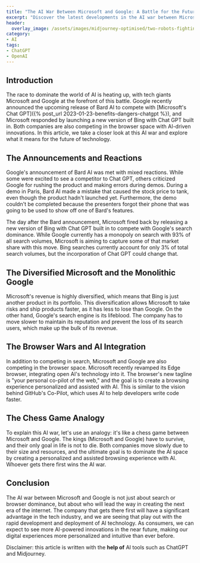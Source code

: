 ```yaml
---
title: "The AI War Between Microsoft and Google: A Battle for the Future"
excerpt: "Discover the latest developments in the AI war between Microsoft and Google, as they battle for dominance in search and web browsing with their innovative AI technology."
header:
  overlay_image: /assets/images/midjourney-optimised/two-robots-fighting-optimised.jpg
category: 
- AI
tags:
- ChatGPT
- OpenAI
---
```


## Introduction
The race to dominate the world of AI is heating up, with tech giants Microsoft and Google at the forefront of this battle. Google recently announced the upcoming release of Bard AI to compete with [Microsoft's Chat GPT]({% post_url 2023-01-23-benefits-dangers-chatgpt %}), and Microsoft responded by launching a new version of Bing with Chat GPT built in. Both companies are also competing in the browser space with AI-driven innovations. In this article, we take a closer look at this AI war and explore what it means for the future of technology.

## The Announcements and Reactions
Google's announcement of Bard AI was met with mixed reactions. While some were excited to see a competitor to Chat GPT, others criticized Google for rushing the product and making errors during demos. During a demo in Paris, Bard AI made a mistake that caused the stock price to tank, even though the product hadn't launched yet. Furthermore, the demo couldn't be completed because the presenters forgot their phone that was going to be used to show off one of Bard's features.

The day after the Bard announcement, Microsoft fired back by releasing a new version of Bing with Chat GPT built in to compete with Google's search dominance. While Google currently has a monopoly on search with 93% of all search volumes, Microsoft is aiming to capture some of that market share with this move. Bing searches currently account for only 3% of total search volumes, but the incorporation of Chat GPT could change that.

## The Diversified Microsoft and the Monolithic Google
Microsoft's revenue is highly diversified, which means that Bing is just another product in its portfolio. This diversification allows Microsoft to take risks and ship products faster, as it has less to lose than Google. On the other hand, Google's search engine is its lifeblood. The company has to move slower to maintain its reputation and prevent the loss of its search users, which make up the bulk of its revenue.

## The Browser Wars and AI Integration
In addition to competing in search, Microsoft and Google are also competing in the browser space. Microsoft recently revamped its Edge browser, integrating open AI's technology into it. The browser's new tagline is "your personal co-pilot of the web," and the goal is to create a browsing experience personalized and assisted with AI. This is similar to the vision behind GitHub's Co-Pilot, which uses AI to help developers write code faster.

## The Chess Game Analogy
To explain this AI war, let's use an analogy: it's like a chess game between Microsoft and Google. The kings (Microsoft and Google) have to survive, and their only goal in life is not to die. Both companies move slowly due to their size and resources, and the ultimate goal is to dominate the AI space by creating a personalized and assisted browsing experience with AI. Whoever gets there first wins the AI war.

## Conclusion
The AI war between Microsoft and Google is not just about search or browser dominance, but about who will lead the way in creating the next era of the internet. The company that gets there first will have a significant advantage in the tech industry, and we are seeing that play out with the rapid development and deployment of AI technology. As consumers, we can expect to see more AI-powered innovations in the near future, making our digital experiences more personalized and intuitive than ever before.

>
Disclaimer: this article is written with the **help of** AI tools such as ChatGPT and Midjourney. 